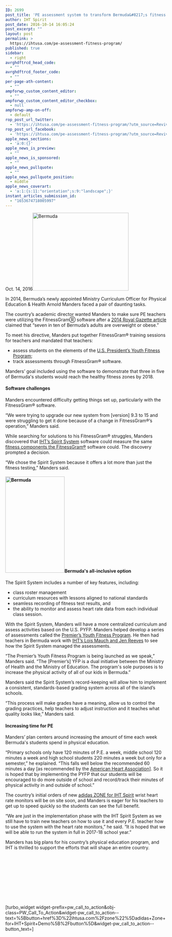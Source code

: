 ```yaml
---
ID: 2699
post_title: 'PE assessment system to transform Bermuda&#8217;s fitness program'
author: IHT Spirit
post_date: 2016-10-14 16:05:24
post_excerpt: ""
layout: post
permalink: >
  https://ihtusa.com/pe-assessment-fitness-program/
published: true
sidebar:
  - right
avrghdftrcd_head_code:
  - ""
avrghdftrcd_footer_code:
  - ""
per-page-ath-content:
  - ""
ampforwp_custom_content_editor:
  - ""
ampforwp_custom_content_editor_checkbox:
  - null
ampforwp-amp-on-off:
  - default
rop_post_url_twitter:
  - 'https://ihtusa.com/pe-assessment-fitness-program/?utm_source=ReviveOldPost&utm_medium=social&utm_campaign=ReviveOldPost'
rop_post_url_facebook:
  - 'https://ihtusa.com/pe-assessment-fitness-program/?utm_source=ReviveOldPost&utm_medium=social&utm_campaign=ReviveOldPost'
apple_news_sections:
  - 'a:0:{}'
apple_news_is_preview:
  - ""
apple_news_is_sponsored:
  - ""
apple_news_pullquote:
  - ""
apple_news_pullquote_position:
  - middle
apple_news_coverart:
  - 'a:1:{s:11:"orientation";s:9:"landscape";}'
instant_articles_submission_id:
  - "1653674718005997"
---
```

<span style="font-weight: 400;">Oct. 14, 2016<a href="https://ihtusa.com/wp-content/uploads/2016/10/IMG_3798.jpg"><img class="size-medium wp-image-2700 alignright" src="https://ihtusa.com/wp-content/uploads/2016/10/IMG_3798-300x243.jpg" alt="Bermuda" width="300" height="243" /></a></span>

<span style="font-weight: 400;">In 2014, Bermuda’s newly appointed Ministry Curriculum Officer for Physical Education &amp; Health Arnold Manders faced a pair of daunting tasks.</span>

<span style="font-weight: 400;">The country’s academic director wanted Manders to make sure PE teachers were utilizing the FitnessGramⓇ software after a </span><a href="http://www.royalgazette.com/article/20140409/NEWS06/140409742"><span style="font-weight: 400;">2014 Royal Gazette article</span></a><span style="font-weight: 400;"> claimed that “seven in ten of Bermuda’s adults are overweight or obese.” </span>

<span style="font-weight: 400;">To meet his directive, Manders put together FitnessGram® training sessions for teachers and mandated that teachers:</span>
<ul>
 	<li><span style="font-weight: 400;">assess students on the elements of the </span><a href="http://pyfp.org/"><span style="font-weight: 400;">U.S. President’s Youth Fitness Program</span></a><span style="font-weight: 400;">; </span></li>
 	<li><span style="font-weight: 400;">track assessments through FitnessGram® software.</span></li>
</ul>
<span style="font-weight: 400;">Manders’ goal included using the software to demonstrate that three in five of Bermuda's students would reach the healthy fitness zones by 2018.</span>
<h4><strong>Software challenges</strong></h4>
<span style="font-weight: 400;">Manders encountered difficulty getting things set up, particularly with the FitnessGram® software.</span>

<span style="font-weight: 400;">“</span><span style="font-weight: 400;">We were trying to upgrade our new system from [version] 9.3 to 15 and were struggling to get it done because of a change in </span><span style="font-weight: 400;">FitnessGram®’s </span><span style="font-weight: 400;">operation,” Manders said. </span>

<span style="font-weight: 400;">While searching for solutions to his </span><span style="font-weight: 400;">FitnessGram® </span><span style="font-weight: 400;">struggles, Manders discovered that </span><a href="https://ihtusa.com/spirit-system"><span style="font-weight: 400;">IHT’s Spirit System</span></a><span style="font-weight: 400;"> software could measure the same </span><a href="https://ihtusa.com/fitnessgram-data/"><span style="font-weight: 400;">fitness components the FitnessGram®</span></a> <span style="font-weight: 400;">software could. The discovery prompted a decision.</span>

<span style="font-weight: 400;">“We chose the Spirit System because it offers a lot more than just the fitness testing,” Manders said.</span>
<h4><b><a href="https://ihtusa.com/wp-content/uploads/2016/10/IMG_3810.jpg"><img class="alignleft size-medium wp-image-2701" src="https://ihtusa.com/wp-content/uploads/2016/10/IMG_3810-185x300.jpg" alt="Bermuda" width="185" height="300" /></a>Bermuda's all-inclusive option</b></h4>
<span style="font-weight: 400;">The Spirit System includes a number of key features, including: </span>
<ul>
 	<li style="font-weight: 400;"><span style="font-weight: 400;">class roster management</span></li>
 	<li style="font-weight: 400;"><span style="font-weight: 400;">curriculum resources with lessons aligned to national standards</span></li>
 	<li style="font-weight: 400;"><span style="font-weight: 400;">seamless recording of fitness test results, and </span></li>
 	<li style="font-weight: 400;"><span style="font-weight: 400;">the ability to monitor and assess heart rate data from each individual class session.</span></li>
</ul>
<span style="font-weight: 400;">With the Spirit System, Manders will have a more centralized curriculum and assess activities based on the U.S. PYFP. Manders helped develop a series of assessments called the </span><a href="https://www.gov.bm/articles/premiers-council-fitness-sports-and-nutrition"><span style="font-weight: 400;">Premier’s Youth Fitness Program</span></a><span style="font-weight: 400;">. He then had teachers in Bermuda work with </span><a href="http://www.royalgazette.com/news/article/20160624/fitness-system-for-students"><span style="font-weight: 400;">IHT’s Lois Mauch and Jen Reeves</span></a><span style="font-weight: 400;"> to see how the Spirit System managed the assessments.</span>

<span style="font-weight: 400;">“T</span><span style="font-weight: 400;">he Premier’s Youth Fitness Program is being launched as we speak,” Manders said. “The [Premier’s] YFP is a dual initiative between the Ministry of Health and the Ministry of Education. The program's sole purposes is to increase the physical activity of all of our kids in Bermuda.”</span>

<span style="font-weight: 400;">Manders said the Spirit System’s record-keeping will allow him to implement a consistent, standards-based grading system across all of the island’s schools. </span>

<span style="font-weight: 400;">“</span><span style="font-weight: 400;">This process will make grades have a meaning, allow us to control the grading practices, help teachers to adjust instruction and it teaches what quality looks like,” Manders said.</span>
<h4><b>Increasing time for PE</b></h4>
<span style="font-weight: 400;">Manders’ plan centers around increasing the amount of time each week Bermuda's students spend in physical education. </span>

<span style="font-weight: 400;">“Primary schools only have 120 minutes of P.E. a week, middle school 120 minutes a week and high school students 220 minutes a week but only for a semester,” he explained. “This falls well below the recommended 60 minutes a day [as recommended by the <a href="http://newsroom.heart.org/news/2016-shape-of-the-nation:-at-the-heart-of-physical-education-is-kids-health" target="_blank" rel="noopener noreferrer">American Heart Association</a>]. So it is hoped that by implementing the PYFP that our students will be encouraged to do more outside of school and record/track their minutes of physical activity in and outside of school.”</span>

<span style="font-weight: 400;">The country’s initial orders of new </span><a href="https://ihtusa.com/zone/"><span style="font-weight: 400;">adidas ZONE for IHT Spirit</span></a><span style="font-weight: 400;"> wrist heart rate monitors will be on site soon, and Manders is eager for his teachers to get up to speed quickly so the students can see the full benefit.</span>

<span style="font-weight: 400;">“</span><span style="font-weight: 400;">We are just in the implementation phase with the IHT Spirit System as we still have to train new teachers on how to use it and every P.E. teacher how to use the system with the heart rate monitors,” he said. “It is hoped that we will be able to run the system in full in 2017-18 school year.”</span>

<span style="font-weight: 400;">Manders has big plans for his country’s physical education program, and IHT is thrilled to support the efforts that will shape an entire country.</span>

&nbsp;

&nbsp;

&nbsp;

&nbsp;

&nbsp;

[turbo_widget widget-prefix=pw_call_to_action&obj-class=PW_Call_To_Action&widget-pw_call_to_action--text=%5Bbutton+href%3D%22ihtusa.com%2Fzone%22%5Dadidas+Zone+for+IHT+Spirit+Demo%5B%2Fbutton%5D&widget-pw_call_to_action--button_text=]

&nbsp;

&nbsp;

&nbsp;

&nbsp;

&nbsp;